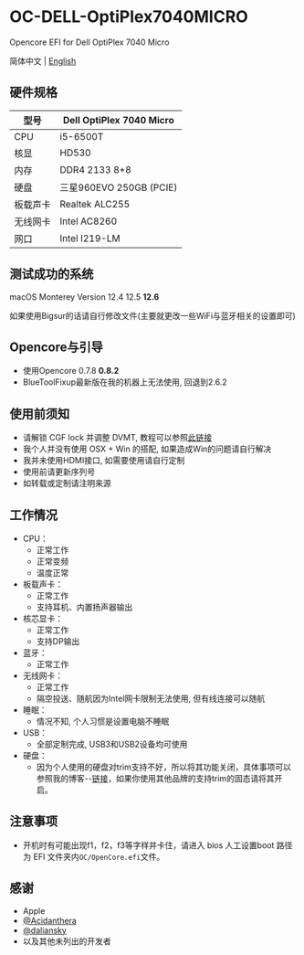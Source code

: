 # OC-DELL-OptiPlex7040MICRO
Opencore EFI for Dell OptiPlex 7040 Micro

简体中文 | [English](/.github/README-en.md)
## 硬件规格
| 型号    | Dell OptiPlex 7040 Micro |
|----------|-------------------------|
| CPU      | i5-6500T                |
| 核显     | HD530                   |
| 内存     | DDR4 2133 8+8           |
| 硬盘     | 三星960EVO 250GB (PCIE) |
| 板载声卡 | Realtek ALC255          |
| 无线网卡 | Intel AC8260            |
| 网口     | Intel I219-LM           |

## 测试成功的系统

macOS Monterey Version 12.4 12.5 **12.6**

如果使用Bigsur的话请自行修改文件(主要就更改一些WiFi与蓝牙相关的设置即可)

## Opencore与引导

- 使用Opencore 0.7.8 **0.8.2**
- BlueToolFixup最新版在我的机器上无法使用, 回退到2.6.2

## 使用前须知

- 请解锁 CGF lock 并调整 DVMT, 教程可以参照[此链接](https://github.com/optiplex-osx/Dell-OptiPlex-7040-Clover-EFI%0A)
- 我个人并没有使用 OSX + Win 的搭配, 如果造成Win的问题请自行解决
- 我并未使用HDMI接口, 如需要使用请自行定制
- 使用前请更新序列号
- 如转载或定制请注明来源

## 工作情况

- CPU：
    - 正常工作
    - 正常变频
    - 温度正常
- 板载声卡：
    - 正常工作
    - 支持耳机、内置扬声器输出
- 核芯显卡：
    - 正常工作
    - 支持DP输出
- 蓝牙：
    - 正常工作
- 无线网卡：
    - 正常工作
    - 隔空投送、随航因为Intel网卡限制无法使用, 但有线连接可以随航
- 睡眠：
    - 情况不知, 个人习惯是设置电脑不睡眠
- USB：
    - 全部定制完成, USB3和USB2设备均可使用
- 硬盘：
    - 因为个人使用的硬盘对trim支持不好，所以将其功能关闭，具体事项可以参照我的博客--[链接](https://www.yuko233.top/2022/07/21/%e9%83%a8%e5%88%86%e4%b8%89%e6%98%9fnvme%e5%9b%ba%e6%80%81%e5%9c%a8opencore%e4%b8%8b%e7%9a%84trim%e9%97%ae%e9%a2%98%e8%a7%a3%e5%86%b3/)，如果你使用其他品牌的支持trim的固态请将其开启。

## 注意事项
- 开机时有可能出现f1，f2，f3等字样并卡住，请进入 bios 人工设置boot 路径为 EFI 文件夹内`OC/OpenCore.efi`文件。

## 感谢

- Apple
- [@Acidanthera](https://github.com/acidanthera)
- [@daliansky](https://github.com/daliansky)
- 以及其他未列出的开发者
